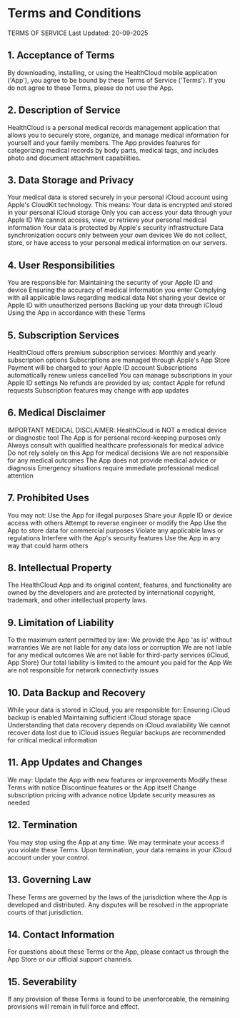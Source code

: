 # Terms and Conditions

TERMS OF SERVICE
Last Updated: 20-09-2025
## 1. Acceptance of Terms
By downloading, installing, or using the HealthCloud mobile application ('App'), you agree to be bound by these Terms of Service ('Terms'). If you do not agree to these Terms, please do not use the App.
## 2. Description of Service
HealthCloud is a personal medical records management application that allows you to securely store, organize, and manage medical information for yourself and your family members. The App provides features for categorizing medical records by body parts, medical tags, and includes photo and document attachment capabilities.
## 3. Data Storage and Privacy
Your medical data is stored securely in your personal iCloud account using Apple's CloudKit technology. This means:
Your data is encrypted and stored in your personal iCloud storage
Only you can access your data through your Apple ID
We cannot access, view, or retrieve your personal medical information
Your data is protected by Apple's security infrastructure
Data synchronization occurs only between your own devices
We do not collect, store, or have access to your personal medical information on our servers.
## 4. User Responsibilities
You are responsible for:
Maintaining the security of your Apple ID and device
Ensuring the accuracy of medical information you enter
Complying with all applicable laws regarding medical data
Not sharing your device or Apple ID with unauthorized persons
Backing up your data through iCloud
Using the App in accordance with these Terms
## 5. Subscription Services
HealthCloud offers premium subscription services:
Monthly and yearly subscription options
Subscriptions are managed through Apple's App Store
Payment will be charged to your Apple ID account
Subscriptions automatically renew unless cancelled
You can manage subscriptions in your Apple ID settings
No refunds are provided by us; contact Apple for refund requests
Subscription features may change with app updates
## 6. Medical Disclaimer
IMPORTANT MEDICAL DISCLAIMER:
HealthCloud is NOT a medical device or diagnostic tool
The App is for personal record-keeping purposes only
Always consult with qualified healthcare professionals for medical advice
Do not rely solely on this App for medical decisions
We are not responsible for any medical outcomes
The App does not provide medical advice or diagnosis
Emergency situations require immediate professional medical attention
## 7. Prohibited Uses
You may not:
Use the App for illegal purposes
Share your Apple ID or device access with others
Attempt to reverse engineer or modify the App
Use the App to store data for commercial purposes
Violate any applicable laws or regulations
Interfere with the App's security features
Use the App in any way that could harm others
## 8. Intellectual Property
The HealthCloud App and its original content, features, and functionality are owned by the developers and are protected by international copyright, trademark, and other intellectual property laws.
## 9. Limitation of Liability
To the maximum extent permitted by law:
We provide the App 'as is' without warranties
We are not liable for any data loss or corruption
We are not liable for any medical outcomes
We are not liable for third-party services (iCloud, App Store)
Our total liability is limited to the amount you paid for the App
We are not responsible for network connectivity issues
## 10. Data Backup and Recovery
While your data is stored in iCloud, you are responsible for:
Ensuring iCloud backup is enabled
Maintaining sufficient iCloud storage space
Understanding that data recovery depends on iCloud availability
We cannot recover data lost due to iCloud issues
Regular backups are recommended for critical medical information
## 11. App Updates and Changes
We may:
Update the App with new features or improvements
Modify these Terms with notice
Discontinue features or the App itself
Change subscription pricing with advance notice
Update security measures as needed
## 12. Termination
You may stop using the App at any time. We may terminate your access if you violate these Terms. Upon termination, your data remains in your iCloud account under your control.
## 13. Governing Law
These Terms are governed by the laws of the jurisdiction where the App is developed and distributed. Any disputes will be resolved in the appropriate courts of that jurisdiction.
## 14. Contact Information
For questions about these Terms or the App, please contact us through the App Store or our official support channels.
## 15. Severability
If any provision of these Terms is found to be unenforceable, the remaining provisions will remain in full force and effect.
